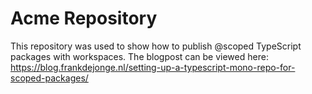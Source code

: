 # Acme Repository

This repository was used to show how to publish @scoped TypeScript packages with workspaces. The blogpost can be viewed here: https://blog.frankdejonge.nl/setting-up-a-typescript-mono-repo-for-scoped-packages/
